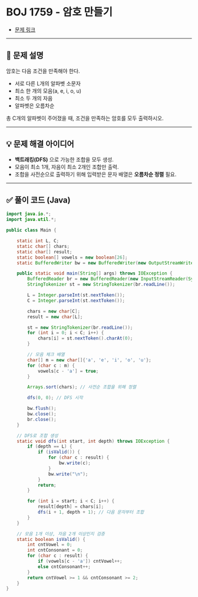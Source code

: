 # BOJ 1759 - 암호 만들기

- [문제 링크](https://www.acmicpc.net/problem/1759)

---

## 📝 문제 설명

암호는 다음 조건을 만족해야 한다.

- 서로 다른 L개의 알파벳 소문자
- 최소 한 개의 모음(a, e, i, o, u)
- 최소 두 개의 자음
- 알파벳은 오름차순

총 C개의 알파벳이 주어졌을 때, 조건을 만족하는 암호를 모두 출력하시오.

---

## 💡 문제 해결 아이디어

- **백트래킹(DFS)** 으로 가능한 조합을 모두 생성.
- 모음이 최소 1개, 자음이 최소 2개인 조합만 출력.
- 조합을 사전순으로 출력하기 위해 입력받은 문자 배열은 **오름차순 정렬** 필요.

---

## ✅ 풀이 코드 (Java)

```java
import java.io.*;
import java.util.*;

public class Main {

    static int L, C;
    static char[] chars;
    static char[] result;
    static boolean[] vowels = new boolean[26];
    static BufferedWriter bw = new BufferedWriter(new OutputStreamWriter(System.out));

    public static void main(String[] args) throws IOException {
        BufferedReader br = new BufferedReader(new InputStreamReader(System.in));
        StringTokenizer st = new StringTokenizer(br.readLine());

        L = Integer.parseInt(st.nextToken());
        C = Integer.parseInt(st.nextToken());

        chars = new char[C];
        result = new char[L];

        st = new StringTokenizer(br.readLine());
        for (int i = 0; i < C; i++) {
            chars[i] = st.nextToken().charAt(0);
        }

        // 모음 체크 배열
        char[] m = new char[]{'a', 'e', 'i', 'o', 'u'};
        for (char c : m) {
            vowels[c - 'a'] = true;
        }

        Arrays.sort(chars); // 사전순 조합을 위해 정렬

        dfs(0, 0); // DFS 시작

        bw.flush();
        bw.close();
        br.close();
    }

    // DFS로 조합 생성
    static void dfs(int start, int depth) throws IOException {
        if (depth == L) {
            if (isValid()) {
                for (char c : result) {
                    bw.write(c);
                }
                bw.write("\n");
            }
            return;
        }

        for (int i = start; i < C; i++) {
            result[depth] = chars[i];
            dfs(i + 1, depth + 1); // 다음 문자부터 조합
        }
    }

    // 모음 1개 이상, 자음 2개 이상인지 검증
    static boolean isValid() {
        int cntVowel = 0;
        int cntConsonant = 0;
        for (char c : result) {
            if (vowels[c - 'a']) cntVowel++;
            else cntConsonant++;
        }
        return cntVowel >= 1 && cntConsonant >= 2;
    }
}
```